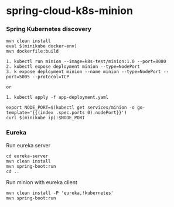 # spring-cloud-k8s-minion

<h3>Spring Kubernetes discovery</h3>

```
mvn clean install
eval $(minikube docker-env)
mvn dockerfile:build

1. kubectl run minion --image=k8s-test/minion:1.0 --port=8080
2. kubectl expose deployment minion --type=NodePort
3. k expose deployment minion --name minion --type=NodePort --port=5005 --protocol=TCP

or

1. kubectl apply -f app-deployment.yaml

export NODE_PORT=$(kubectl get services/minion -o go-template='{{(index .spec.ports 0).nodePort}}')
curl $(minikube ip):$NODE_PORT
```

<h3>Eureka</h3>
Run eureka server 

```
cd eureka-server
mvn clean install
mvn spring-boot:run
cd ..
```

Run minion with eureka client

```
mvn clean install -P 'eureka,!kubernetes'
mvn spring-boot:run
```
